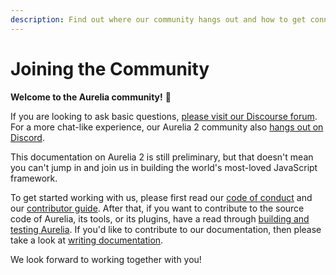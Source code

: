 ```yaml
---
description: Find out where our community hangs out and how to get connected.
---
```


# Joining the Community

**Welcome to the Aurelia community!** 🎊

If you are looking to ask basic questions, [please visit our Discourse forum](https://discourse.aurelia.io/). For a more chat-like experience, our Aurelia 2 community also [hangs out on Discord](https://discord.gg/RBtyM6u).

This documentation on Aurelia 2 is still preliminary, but that doesn't mean you can't jump in and join us in building the world's most-loved JavaScript framework.

To get started working with us, please first read our [code of conduct](code-of-conduct.md) and our [contributor guide](contributor-guide.md). After that, if you want to contribute to the source code of Aurelia, its tools, or its plugins, have a read through [building and testing Aurelia](building-and-testing-aurelia.md). If you'd like to contribute to our documentation, then please take a look at [writing documentation](writing-documentation.md).

We look forward to working together with you!

